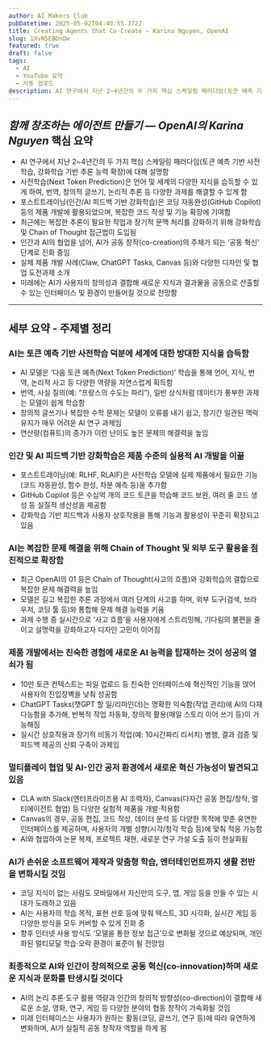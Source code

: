 ```yaml
---
author: AI Makers Club
pubDatetime: 2025-05-02T04:40:55.372Z
title: Creating Agents that Co-Create — Karina Nguyen, OpenAI
slug: 1XvN5EBDnDw
featured: true
draft: false
tags:
  - AI
  - YouTube 요약
  - 자동 업로드
description: AI 연구에서 지난 2~4년간의 두 가지 핵심 스케일링 패러다임(토큰 예측 기반 사전학습, 강화학습 기반 추론 능력 확장)에 대해 설명함 사전학습(Next Token Predict
---
```


## *함께 창조하는 에이전트 만들기 — OpenAI의 Karina Nguyen* 핵심 요약

- AI 연구에서 지난 2~4년간의 두 가지 핵심 스케일링 패러다임(토큰 예측 기반 사전학습, 강화학습 기반 추론 능력 확장)에 대해 설명함
- 사전학습(Next Token Prediction)은 언어 및 세계의 다양한 지식을 습득할 수 있게 하여, 번역, 창의적 글쓰기, 논리적 추론 등 다양한 과제를 해결할 수 있게 함
- 포스트트레이닝(인간/AI 피드백 기반 강화학습)은 코딩 자동완성(GitHub Copilot) 등의 제품 개발에 활용되었으며, 복잡한 코드 작성 및 기능 확장에 기여함
- 최근에는 복잡한 추론이 필요한 작업과 장기적 문맥 처리를 강화하기 위해 강화학습 및 Chain of Thought 접근법이 도입됨
- 인간과 AI의 협업을 넘어, AI가 공동 창작(co-creation)의 주체가 되는 ‘공동 혁신’ 단계로 진화 중임
- 실제 제품 개발 사례(Claw, ChatGPT Tasks, Canvas 등)와 다양한 디자인 및 협업 도전과제 소개
- 미래에는 AI가 사용자의 창의성과 결합해 새로운 지식과 결과물을 공동으로 산출할 수 있는 인터페이스 및 환경이 만들어질 것으로 전망함

---

## 세부 요약 - 주제별 정리

### AI는 토큰 예측 기반 사전학습 덕분에 세계에 대한 방대한 지식을 습득함

- AI 모델은 ‘다음 토큰 예측(Next Token Prediction)’ 학습을 통해 언어, 지식, 번역, 논리적 사고 등 다양한 역량을 자연스럽게 획득함
- 번역, 사실 질의(예: “프랑스의 수도는 파리”), 일반 상식처럼 데이터가 풍부한 과제는 모델이 쉽게 학습함
- 창의적 글쓰기나 복잡한 수학 문제는 모델이 오류를 내기 쉽고, 장기간 일관된 맥락 유지가 매우 어려운 AI 연구 과제임
- 연산량(컴퓨트)의 증가가 이런 난이도 높은 문제의 해결력을 높임

### 인간 및 AI 피드백 기반 강화학습은 제품 수준의 실용적 AI 개발을 이끎

- 포스트트레이닝(예: RLHF, RLAIF)은 사전학습 모델에 실제 제품에서 필요한 기능(코드 자동완성, 함수 완성, 차분 예측 등)을 추가함
- GitHub Copilot 등은 수십억 개의 코드 토큰을 학습해 코드 보완, 여러 줄 코드 생성 등 실질적 생산성을 제공함
- 강화학습 기반 피드백과 사용자 상호작용을 통해 기능과 활용성이 꾸준히 확장되고 있음

### AI는 복잡한 문제 해결을 위해 Chain of Thought 및 외부 도구 활용을 점진적으로 확장함

- 최근 OpenAI의 01 등은 Chain of Thought(사고의 흐름)와 강화학습의 결합으로 복잡한 문제 해결력을 높임
- 모델은 길고 복잡한 추론 과정에서 여러 단계의 사고를 하며, 외부 도구(검색, 브라우저, 코딩 툴 등)와 통합해 문제 해결 능력을 키움
- 과제 수행 중 실시간으로 ‘사고 흐름’을 사용자에게 스트리밍해, 기다림의 불편을 줄이고 설명력을 강화하고자 디자인 고민이 이어짐

### 제품 개발에서는 친숙한 경험에 새로운 AI 능력을 탑재하는 것이 성공의 열쇠가 됨

- 10만 토큰 컨텍스트는 파일 업로드 등 친숙한 인터페이스에 혁신적인 기능을 얹어 사용자의 진입장벽을 낮춰 성공함
- ChatGPT Tasks(챗GPT 할 일/리마인더)는 명확한 익숙함(작업 관리)에 AI의 다재다능함을 추가해, 반복적 작업 자동화, 창의적 활용(매일 스토리 이어 쓰기 등)이 가능해짐
- 실시간 상호작용과 장기적 비동기 작업(예: 10시간짜리 리서치) 병행, 결과 검증 및 피드백 제공의 신뢰 구축이 과제임

### 멀티플레이 협업 및 AI-인간 공저 환경에서 새로운 혁신 가능성이 발견되고 있음

- CLA with Slack(엔터프라이즈용 AI 조력자), Canvas(다자간 공동 편집/창작, 멀티에이전트 협업) 등 다양한 실험적 제품을 개발·적용함
- Canvas의 경우, 공동 편집, 코드 작성, 데이터 분석 등 다양한 목적에 맞춘 유연한 인터페이스를 제공하며, 사용자의 개별 성향(시각/청각 학습 등)에 맞춰 적응 가능함
- AI와 협업하여 논문 복제, 프로젝트 재현, 새로운 연구 가설 도출 등이 현실화됨

### AI가 손쉬운 소프트웨어 제작과 맞춤형 학습, 엔터테인먼트까지 생활 전반을 변화시킬 것임

- 코딩 지식이 없는 사람도 모바일에서 자신만의 도구, 앱, 게임 등을 만들 수 있는 시대가 도래하고 있음
- AI는 사용자의 학습 목적, 표현 선호 등에 맞춰 텍스트, 3D 시각화, 실시간 게임 등 다양한 방식을 모두 커버할 수 있게 진화 중
- 향후 인터넷 사용 방식도 ‘모델을 통한 정보 접근’으로 변화될 것으로 예상되며, 개인화된 멀티모달 학습·오락 환경이 표준이 될 전망임

### 최종적으로 AI와 인간이 창의적으로 공동 혁신(co-innovation)하며 새로운 지식과 문화를 탄생시킬 것이다

- AI의 논리 추론·도구 활용 역량과 인간의 창의적 방향성(co-direction)이 결합해 새로운 소설, 영화, 연구, 게임 등 다양한 분야의 협동 창작이 가속화될 것임
- 미래 인터페이스는 사용자가 원하는 활동(코딩, 글쓰기, 연구 등)에 따라 유연하게 변화하며, AI가 실질적 공동 창작자 역할을 하게 됨
